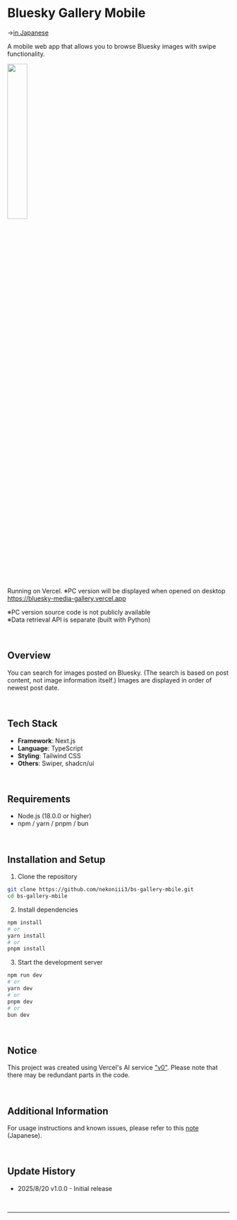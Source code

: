 # Bluesky Gallery Mobile

→[in Japanese](README_ja.md)

A mobile web app that allows you to browse Bluesky images with swipe functionality.
<br>

<img src="./docs/sample.gif" width="30%">

<br>

Running on Vercel. ※PC version will be displayed when opened on desktop<br>
https://bluesky-media-gallery.vercel.app

※PC version source code is not publicly available<br>
※Data retrieval API is separate (built with Python)

<br>

## Overview

You can search for images posted on Bluesky. (The search is based on post content, not image information itself.) Images are displayed in order of newest post date.

<br>

## Tech Stack

- **Framework**: Next.js
- **Language**: TypeScript
- **Styling**: Tailwind CSS
- **Others**: Swiper, shadcn/ui

<br>

## Requirements

- Node.js (18.0.0 or higher)
- npm / yarn / pnpm / bun

<br>

## Installation and Setup

1. Clone the repository
```bash
git clone https://github.com/nekoniii3/bs-gallery-mbile.git
cd bs-gallery-mbile
```

2. Install dependencies
```bash
npm install
# or
yarn install
# or
pnpm install
```

3. Start the development server
```bash
npm run dev
# or
yarn dev
# or
pnpm dev
# or
bun dev
```
<br>

## Notice
This project was created using Vercel's AI service ["v0"](https://v0.app). Please note that there may be redundant parts in the code.

<br>

## Additional Information

For usage instructions and known issues, please refer to this [note](https://note.com/nekoniii3/n/n1c337bec8e61) (Japanese).

<br>

## Update History

- 2025/8/20  v1.0.0 - Initial release

<br>

---